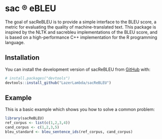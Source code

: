 
<!-- README.md is generated from README.Rmd. Please edit that file -->

# sac :registered: eBLEU

<!-- badges: start -->
<!-- badges: end -->

The goal of sacReBLEU is to provide a simple interface to the BLEU
score, a metric for evaluating the quality of machine-translated text.
This package is inspired by the NLTK and sacrebleu implementations of
the BLEU score, and is based on a high-performance C++ implementation
for the R programming language.

## Installation

You can install the development version of sacReBLEU from
[GitHub](https://github.com/) with:

``` r
# install.packages("devtools")
devtools::install_github("LazerLambda/sacReBLEU")
```

## Example

This is a basic example which shows you how to solve a common problem:

``` r
library(sacReBLEU)
ref_corpus <- list(c(1,2,3,4))
cand_corpus <- c(1,2,3,5)
bleu_standard <- bleu_sentence_ids(ref_corpus, cand_corpus)
```
